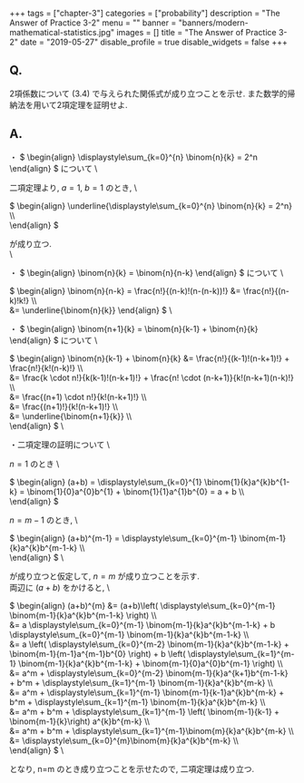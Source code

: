 +++
tags = ["chapter-3"]
categories = ["probability"]
description = "The Answer of Practice 3-2"
menu = ""
banner = "banners/modern-mathematical-statistics.jpg"
images = []
title = "The Answer of Practice 3-2"
date = "2019-05-27"
disable_profile = true 
disable_widgets = false 
+++

## Q. 
2項係数について (3.4) で与えられた関係式が成り立つことを示せ. また数学的帰納法を用いて2項定理を証明せよ.

## A.
・
$ \begin{align} 
  \displaystyle\sum\_{k=0}^{n} \binom{n}{k} = 2^n 
\end{align} $
について \

二項定理より, $a=1$, $b=1$ のとき, \

$ \begin{align} 
  \underline{\displaystyle\sum\_{k=0}^{n} \binom{n}{k} = 2^n} \\\\\
\end{align} $

が成り立つ.\
\ 

・
$ \begin{align} 
    \binom{n}{k} = \binom{n}{n-k}
\end{align} $
について \

$ \begin{align} 
    \binom{n}{n-k} = \frac{n!}{(n-k)!(n-(n-k))!} &= \frac{n!}{(n-k)!k!} \\\\\
                                                 &= \underline{\binom{n}{k}} 
\end{align} $ \

・
$ \begin{align} 
    \binom{n+1}{k} = \binom{n}{k-1} + \binom{n}{k}
\end{align} $
について \

$ \begin{align} 
    \binom{n}{k-1} + \binom{n}{k} &= \frac{n!}{(k-1)!(n-k+1)!} + \frac{n!}{k!(n-k)!} \\\\\
                                  &= \frac{k \cdot n!}{k(k-1)!(n-k+1)!} + \frac{n! \cdot (n-k+1)}{k!(n-k+1)(n-k)!} \\\\\
                                  &= \frac{(n+1) \cdot n!}{k!(n-k+1)!} \\\\\
                                  &= \frac{(n+1)!}{k!(n-k+1)!} \\\\\
                                  &= \underline{\binom{n+1}{k}} \\\\\
\end{align} $ \


・二項定理の証明について \

$n=1$ のとき \

$ \begin{align} 
  (a+b) = \displaystyle\sum\_{k=0}^{1} \binom{1}{k}a^{k}b^{1-k} = \binom{1}{0}a^{0}b^{1} + \binom{1}{1}a^{1}b^{0} = a + b \\\\\
\end{align} $

$n=m-1$ のとき, \

$ \begin{align} 
  (a+b)^{m-1} = \displaystyle\sum\_{k=0}^{m-1} \binom{m-1}{k}a^{k}b^{m-1-k} \\\\\
\end{align} $ \

が成り立つと仮定して, $n=m$ が成り立つことを示す.\
両辺に $(a+b)$ をかけると, \

$ \begin{align} 
  (a+b)^{m} &= (a+b)\left( \displaystyle\sum\_{k=0}^{m-1} \binom{m-1}{k}a^{k}b^{m-1-k} \right) \\\\\
            &= a \displaystyle\sum\_{k=0}^{m-1} \binom{m-1}{k}a^{k}b^{m-1-k}  + b \displaystyle\sum\_{k=0}^{m-1} \binom{m-1}{k}a^{k}b^{m-1-k} \\\\\
            &= a \left( \displaystyle\sum\_{k=0}^{m-2} \binom{m-1}{k}a^{k}b^{m-1-k} + \binom{m-1}{m-1}a^{m-1}b^{0}  \right) + b \left( \displaystyle\sum\_{k=1}^{m-1} \binom{m-1}{k}a^{k}b^{m-1-k} + \binom{m-1}{0}a^{0}b^{m-1}  \right) \\\\\
            &= a^m + \displaystyle\sum\_{k=0}^{m-2} \binom{m-1}{k}a^{k+1}b^{m-1-k} + b^m + \displaystyle\sum\_{k=1}^{m-1} \binom{m-1}{k}a^{k}b^{m-k}  \\\\\
            &= a^m + \displaystyle\sum\_{k=1}^{m-1} \binom{m-1}{k-1}a^{k}b^{m-k} + b^m + \displaystyle\sum\_{k=1}^{m-1} \binom{m-1}{k}a^{k}b^{m-k}  \\\\\
            &= a^m + b^m + \displaystyle\sum\_{k=1}^{m-1} \left( \binom{m-1}{k-1} + \binom{m-1}{k}\right) a^{k}b^{m-k} \\\\\
            &= a^m + b^m + \displaystyle\sum\_{k=1}^{m-1}\binom{m}{k}a^{k}b^{m-k} \\\\\
            &= \displaystyle\sum\_{k=0}^{m}\binom{m}{k}a^{k}b^{m-k} \\\\\
\end{align} $ \

となり, n=m のとき成り立つことを示せたので, 二項定理は成り立つ.




